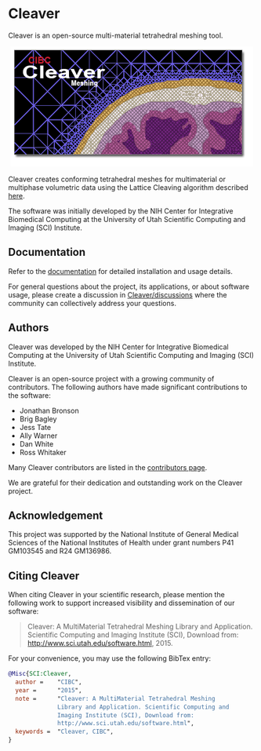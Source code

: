 # Cleaver

Cleaver is an open-source multi-material tetrahedral meshing tool.

<p align="center">
  <img src="docs/_static/images/splash.png"/>
</p>

Cleaver creates conforming tetrahedral meshes for multimaterial or multiphase volumetric data using the Lattice Cleaving algorithm described [here](https://cleaver.readthedocs.io/en/latest/about.html#method).

The software was initially developed by the NIH Center for Integrative Biomedical Computing at the University of Utah Scientific Computing and Imaging (SCI) Institute.

## Documentation

Refer to the [documentation](https://cleaver.readthedocs.io) for detailed installation and usage details.

For general questions about the project, its applications, or about software usage, please create a discussion in [Cleaver/discussions](https://github.com/SCIInstitute/Cleaver/discussions) where the community can collectively address your questions.

## Authors

Cleaver was developed by the NIH Center for Integrative Biomedical Computing at the University of Utah Scientific Computing and Imaging (SCI) Institute.

Cleaver is an open-source project with a growing community of contributors. The following authors have made significant contributions to the software:

* Jonathan Bronson
* Brig Bagley
* Jess Tate
* Ally Warner
* Dan White
* Ross Whitaker

Many Cleaver contributors are listed in the [contributors page](https://github.com/SCIInstitute/Cleaver/graphs/contributors).

We are grateful for their dedication and outstanding work on the Cleaver project.

## Acknowledgement

This project was supported by the National Institute of General Medical Sciences of the National Institutes of Health under grant numbers P41 GM103545 and R24 GM136986.

## Citing Cleaver

When citing Cleaver in your scientific research, please mention the following work to support increased visibility and dissemination of our software:

> Cleaver: A MultiMaterial Tetrahedral Meshing Library and Application. Scientific Computing and Imaging Institute (SCI), Download from: http://www.sci.utah.edu/software.html, 2015.

For your convenience, you may use the following BibTex entry:

```bibtex
@Misc{SCI:Cleaver,
  author =    "CIBC",
  year =      "2015",
  note =      "Cleaver: A MultiMaterial Tetrahedral Meshing
              Library and Application. Scientific Computing and
              Imaging Institute (SCI), Download from:
              http://www.sci.utah.edu/software.html",
  keywords =  "Cleaver, CIBC",
}
```
